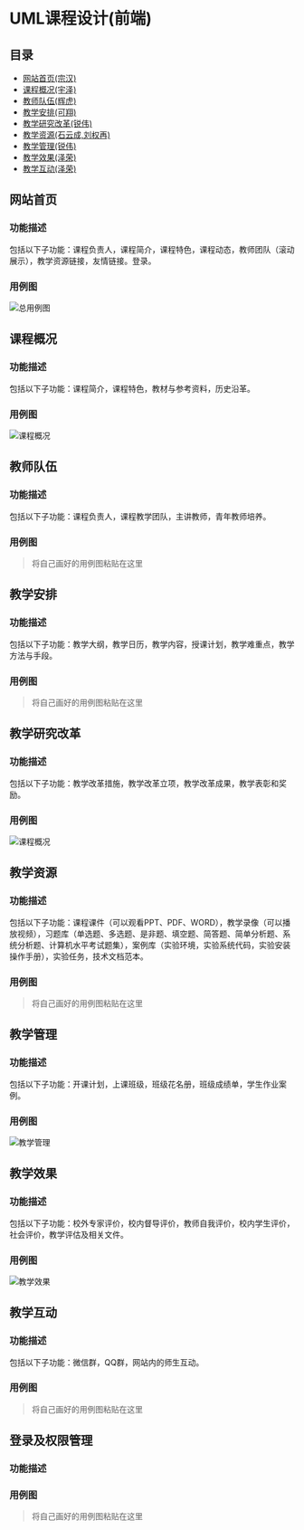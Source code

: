 
# UML课程设计(前端)

## 目录
 - [网站首页(宗汉)](#网站首页)  
 - [课程概况(宇泽)](#课程概况)  
 - [教师队伍(辉虎)](#教师队伍)
 - [教学安排(可翔)](#教学安排)  
 - [教学研究改革(锐伟)](#教学研究改革)  
 - [教学资源(石云成,刘权再)](#教学资源)  
 - [教学管理(锐伟)](#教学管理)  
 - [教学效果(泽荣)](#教学效果)  
 - [教学互动(泽荣)](#教学互动)  



## 网站首页  
### 功能描述
包括以下子功能：课程负责人，课程简介，课程特色，课程动态，教师团队（滚动展示），教学资源链接，友情链接。登录。

### 用例图
![总用例图](img/1.jpg)  


## 课程概况
### 功能描述
包括以下子功能：课程简介，课程特色，教材与参考资料，历史沿革。
### 用例图
![课程概况](img/courseOverview.png)

## 教师队伍
### 功能描述
包括以下子功能：课程负责人，课程教学团队，主讲教师，青年教师培养。
### 用例图
> 将自己画好的用例图粘贴在这里  

## 教学安排
### 功能描述
包括以下子功能：教学大纲，教学日历，教学内容，授课计划，教学难重点，教学方法与手段。
### 用例图
> 将自己画好的用例图粘贴在这里  

## 教学研究改革
### 功能描述
包括以下子功能：教学改革措施，教学改革立项，教学改革成果，教学表彰和奖励。
### 用例图
![课程概况](img/TeachingResearchReform.png)

## 教学资源
### 功能描述
包括以下子功能：课程课件（可以观看PPT、PDF、WORD），教学录像（可以播放视频），习题库（单选题、多选题、是非题、填空题、简答题、简单分析题、系统分析题、计算机水平考试题集），案例库（实验环境，实验系统代码，实验安装操作手册），实验任务，技术文档范本。
### 用例图
> 将自己画好的用例图粘贴在这里  

## 教学管理
### 功能描述
包括以下子功能：开课计划，上课班级，班级花名册，班级成绩单，学生作业案例。
### 用例图
![教学管理](img/educationManage.png)

## 教学效果
### 功能描述
包括以下子功能：校外专家评价，校内督导评价，教师自我评价，校内学生评价，社会评价，教学评估及相关文件。
### 用例图

![教学效果](img/teachingEffect.jpg)

## 教学互动
### 功能描述
包括以下子功能：微信群，QQ群，网站内的师生互动。
### 用例图
> 将自己画好的用例图粘贴在这里  

## 登录及权限管理
### 功能描述
### 用例图
> 将自己画好的用例图粘贴在这里  
